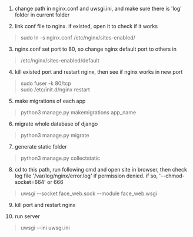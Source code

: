 1. change path in nginx.conf and uwsgi.ini, and make sure there is 'log' folder in current folder

2. link conf file to nginx. if existed, open it to check if it works
> sudo ln -s nginx.conf /etc/nginx/sites-enabled/

3. nginx.conf set port to 80, so change nginx default port to others in
> /etc/nginx/sites-enabled/default

4. kill existed port and restart nginx, then see if nginx works in new port
> sudo fuser -k 80/tcp  
> sudo /etc/init.d/nginx restart

5. make migrations of each app
> python3 manage.py makemigrations app_name

6. migrate whole database of django
> python3 manage.py migrate

7. generate static folder 
> python3 manage.py collectstatic

8. cd to this path, run following cmd and open site in browser, then check log file '/var/log/nginx/error.log' if permission denied. if so, '--chmod-socket=664' or 666
> uwsgi --socket face_web.sock --module face_web.wsgi

9. kill port and restart nginx

10. run server
> uwsgi --ini uwsgi.ini
